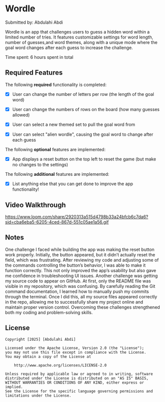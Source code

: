 # Wordle

Submitted by: Abdulahi Abdi

Wordle is an app that challenges users to guess a hidden word within a limited number of tries. It features customizable settings for word length, number of guesses,and word themes, along with a unique mode where the goal word changes after each guess to increase the challenge. 

Time spent: 6 hours spent in total

## Required Features

The following **required** functionality is completed:

- [X] User can change the number of letters per row (the length of the goal word)
- [X] User can change the numbers of rows on the board (how many guesses allowed)
- [X] User can select a new themed set to pull the goal word from
- [X] User can select "alien wordle", causing the goal word to change after each guess


The following **optional** features are implemented:

- [X] App displays a reset button on the top left to reset the game (but make no changes to the settings)

The following **additional** features are implemented:

- [X] List anything else that you can get done to improve the app functionality!

## Video Walkthrough


https://www.loom.com/share/2920313a515d4798b33a24bfcb6c7da6?sid=cba6eba5-6205-4ced-867d-551c05ae1a56.gif

## Notes

One challenge I faced while building the app was making the reset button work properly. Initially, the button appeared, but it didn’t actually reset the field, which was frustrating. After reviewing my code and adjusting some of the commands controlling the button’s behavior, I was able to make it function correctly. This not only improved the app’s usability but also gave me confidence in troubleshooting UI issues.
Another challenge was getting my source code to appear on GitHub. At first, only the README file was visible in my repository, which was confusing. By carefully reading the Git command documentation, I learned how to manually push my commits through the terminal. Once I did this, all my source files appeared correctly in the repo, allowing me to successfully share my project online and maintain proper version control. Overcoming these challenges strengthened both my coding and problem-solving skills.

## License

    Copyright [2025] [Abdulahi Abdi]

    Licensed under the Apache License, Version 2.0 (the "License");
    you may not use this file except in compliance with the License.
    You may obtain a copy of the License at

        http://www.apache.org/licenses/LICENSE-2.0

    Unless required by applicable law or agreed to in writing, software
    distributed under the License is distributed on an "AS IS" BASIS,
    WITHOUT WARRANTIES OR CONDITIONS OF ANY KIND, either express or implied.
    See the License for the specific language governing permissions and
    limitations under the License.


